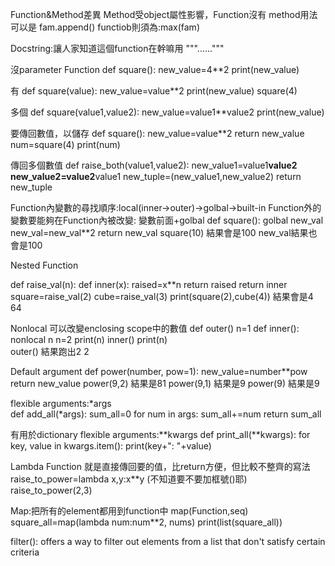 Function&Method差異
  Method受object屬性影響，Function沒有
  method用法可以是 fam.append()  functiob則須為:max(fam)


Docstring:讓人家知道這個function在幹嘛用
"""......"""

沒parameter Function
def square():
  new_value=4**2
  print(new_value)

有
def square(value):
  new_value=value**2
  print(new_value)
square(4)

多個
def square(value1,value2):
  new_value=value1**value2
  print(new_value)

要傳回數值，以儲存
def square():
  new_value=value**2
  return new_value
num=square(4)
print(num)

傳回多個數值
def raise_both(value1,value2):
  new_value1=value1**value2
  new_value2=value2**value1
  new_tuple=(new_value1,new_value2)
  return new_tuple

Function內變數的尋找順序:local(inner->outer)->golbal->built-in
Function外的變數要能夠在Function內被改變: 變數前面+golbal
def square():
  golbal new_val
  new_val=new_val**2
  return new_val
square(10) 結果會是100
new_val結果也會是100

Nested Function

def raise_val(n):
  def inner(x):
    raised=x**n
    return raised
  return inner
square=raise_val(2)
cube=raise_val(3)
print(square(2),cube(4)) 結果會是4 64

Nonlocal 可以改變enclosing scope中的數值 
def outer()
  n=1
  def inner():
    nonlocal n
    n=2
    print(n)
  inner()
  print(n)  
outer()  結果跑出2 2

Default argument
def power(number, pow=1):
  new_value=number**pow
  return new_value
power(9,2)  結果是81
power(9,1)  結果是9
power(9)    結果是9

flexible arguments:*args    
def add_all(*args):
  sum_all=0
  for num in args:
    sum_all+=num
  return sum_all
  
有用於dictionary
flexible arguments:**kwargs
def print_all(**kwargs):
  for key, value in kwargs.item():
    print(key+": "+value)

Lambda Function 就是直接傳回要的值，比return方便，但比較不整齊的寫法
raise_to_power=lambda x,y:x**y  (不知道要不要加框號()耶)
raise_to_power(2,3)

Map:把所有的element都用到function中  map(Function,seq)
square_all=map(lambda num:num**2, nums)
print(list(square_all))

filter(): offers a way to filter out elements from a list that don't satisfy certain criteria
